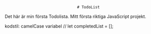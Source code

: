                                     # TodoList

Det här är min första Todolista. Mitt första riktiga JavaScript projekt.

kodstil: camelCase variabel //  let completedList = [];





